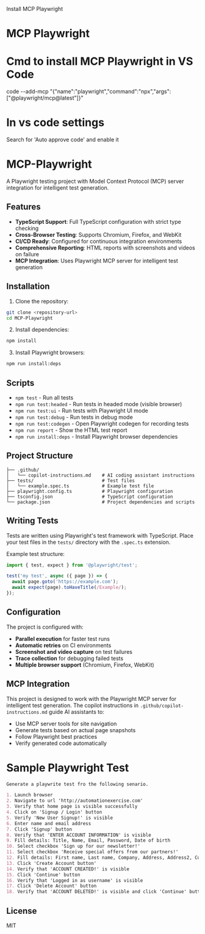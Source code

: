 Install MCP Playwright
# MCP Playwright
# Cmd to install MCP Playwright in VS Code
code --add-mcp "{\"name\":\"playwright\",\"command\":\"npx\",\"args\":[\"@playwright/mcp@latest\"]}"

# In vs code settings
Search for 'Auto approve code' and enable it

# MCP-Playwright

A Playwright testing project with Model Context Protocol (MCP) server integration for intelligent test generation.

## Features

- **TypeScript Support**: Full TypeScript configuration with strict type checking
- **Cross-Browser Testing**: Supports Chromium, Firefox, and WebKit
- **CI/CD Ready**: Configured for continuous integration environments
- **Comprehensive Reporting**: HTML reports with screenshots and videos on failure
- **MCP Integration**: Uses Playwright MCP server for intelligent test generation

## Installation

1. Clone the repository:
```bash
git clone <repository-url>
cd MCP-Playwright
```

2. Install dependencies:
```bash
npm install
```

3. Install Playwright browsers:
```bash
npm run install:deps
```

## Scripts

- `npm test` - Run all tests
- `npm run test:headed` - Run tests in headed mode (visible browser)
- `npm run test:ui` - Run tests with Playwright UI mode
- `npm run test:debug` - Run tests in debug mode
- `npm run test:codegen` - Open Playwright codegen for recording tests
- `npm run report` - Show the HTML test report
- `npm run install:deps` - Install Playwright browser dependencies

## Project Structure

```
├── .github/
│   └── copilot-instructions.md    # AI coding assistant instructions
├── tests/                         # Test files
│   └── example.spec.ts            # Example test file
├── playwright.config.ts           # Playwright configuration
├── tsconfig.json                  # TypeScript configuration
└── package.json                   # Project dependencies and scripts
```

## Writing Tests

Tests are written using Playwright's test framework with TypeScript. Place your test files in the `tests/` directory with the `.spec.ts` extension.

Example test structure:
```typescript
import { test, expect } from '@playwright/test';

test('my test', async ({ page }) => {
  await page.goto('https://example.com');
  await expect(page).toHaveTitle(/Example/);
});
```

## Configuration

The project is configured with:
- **Parallel execution** for faster test runs
- **Automatic retries** on CI environments
- **Screenshot and video capture** on test failures
- **Trace collection** for debugging failed tests
- **Multiple browser support** (Chromium, Firefox, WebKit)

## MCP Integration

This project is designed to work with the Playwright MCP server for intelligent test generation. The copilot instructions in `.github/copilot-instructions.md` guide AI assistants to:
- Use MCP server tools for site navigation
- Generate tests based on actual page snapshots
- Follow Playwright best practices
- Verify generated code automatically

# Sample Playwright Test
```markdown
Generate a playwrite test fro the following senario. 

1. Launch browser
2. Navigate to url 'http://automationexercise.com'
3. Verify that home page is visible successfully
4. Click on 'Signup / Login' button
5. Verify 'New User Signup!' is visible
6. Enter name and email address
7. Click 'Signup' button
8. Verify that 'ENTER ACCOUNT INFORMATION' is visible
9. Fill details: Title, Name, Email, Password, Date of birth
10. Select checkbox 'Sign up for our newsletter!'
11. Select checkbox 'Receive special offers from our partners!'
12. Fill details: First name, Last name, Company, Address, Address2, Country, State, City, Zipcode, Mobile Number
13. Click 'Create Account button'
14. Verify that 'ACCOUNT CREATED!' is visible
15. Click 'Continue' button
16. Verify that 'Logged in as username' is visible
17. Click 'Delete Account' button
18. Verify that 'ACCOUNT DELETED!' is visible and click 'Continue' button
```


## License

MIT

